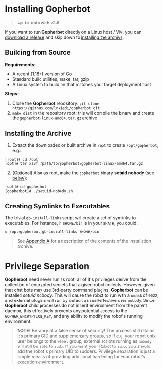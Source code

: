 # Installing **Gopherbot**

> Up-to-date with v2.6

If you want to run **Gopherbot** directly on a Linux host / VM, you can [download a release](https://github.com/lnxjedi/gopherbot/releases) and skip down to [installing the archive](#installing-the-archive).

## Building from Source
**Requirements:**
* A recent (1.18+) version of Go
* Standard build utilities; make, tar, gzip
* A Linux system to build on that matches your target deployment host

**Steps:**
1. Clone the **Gopherbot** repository: `git clone https://github.com/lnxjedi/gopherbot.git`
1. `make dist` in the repository root; this will compile the binary and create the `gopherbot-linux-amd64.tar.gz` archive

## Installing the Archive
1. Extract the downloaded or built archive in `/opt` to create `/opt/gopherbot`, e.g.:
```shell
[root]# cd /opt
[opt]# tar xzvf /path/to/gopherbot/gopherbot-linux-amd64.tar.gz
```
2. (Optional) Also as root, make the `gopherbot` binary **setuid nobody** (see [below](#privilege-separation)):
```shell
[opt]# cd gopherbot
[gopherbot]# ./setuid-nobody.sh
```

## Creating Symlinks to Executables

The trivial `gb-install-links` script will create a set of symlinks to executables. For instance, if `$HOME/bin` is in your `$PATH`, you could:
```shell
$ /opt/gopherbot/gb-install-links $HOME/bin
```

> See [Appendix A](/appendices/InstallArchive.html) for a description of the contents of the installation archive.

# Privilege Separation

**Gopherbot** need never run as root; all of it's privileges derive from the collection of encrypted secrets that a given robot collects. However, given that chat bots may use 3rd-party command plugins, **Gopherbot** can be installed *setuid nobody*. This will cause the robot to run with a `umask` of `0022`, and external plugins will run by default as real/effective user `nobody`. Since **Gopherbot** child processes do not inherit environment from the parent daemon, this effectively prevents any potential access to the `GOPHER_ENCRYPTION_KEY`, and any ability to modify the robot's running environment.

> **NOTE!** Be wary of a false sense of security! The process still retains it's primary GID and supplementary groups, so if e.g. your robot unix user belongs to the `wheel` group, external scripts running as `nobody` will still be able to `sudo`. If you want your Robot to `sudo`, you should add the robot's primary UID to sudoers. Privilege separation is just a simple means of providing additional hardening for your robot's execution environment.
